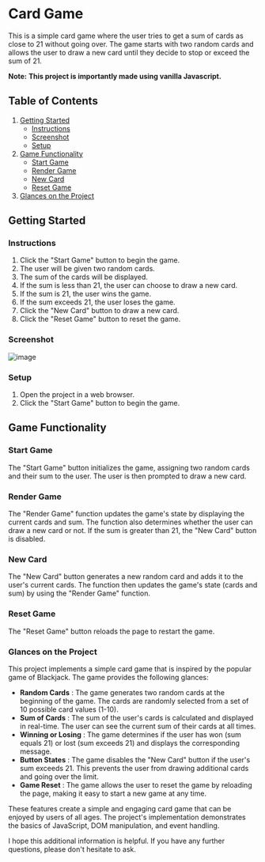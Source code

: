 
# Card Game

This is a simple card game where the user tries to get a sum of cards as close to 21 without going over. The game starts with two random cards and allows the user to draw a new card until they decide to stop or exceed the sum of 21.

**Note:** **This project is importantly made using vanilla Javascript.**

## Table of Contents

1. [Getting Started](#getting-started)
   * [Instructions](#instructions)
   * [Screenshot](#screenshot)
   * [Setup](#setup)
2. [Game Functionality](#game-functionality)
   * [Start Game](#start-game)
   * [Render Game](#render-game)
   * [New Card](#new-card)
   * [Reset Game](#reset-game)
3. [Glances on the Project](#glances-on-the-project)

## Getting Started

### Instructions

1. Click the "Start Game" button to begin the game.
2. The user will be given two random cards.
3. The sum of the cards will be displayed.
4. If the sum is less than 21, the user can choose to draw a new card.
5. If the sum is 21, the user wins the game.
6. If the sum exceeds 21, the user loses the game.
7. Click the "New Card" button to draw a new card.
8. Click the "Reset Game" button to reset the game.

### Screenshot

![image](https://github.com/emadnahed/CardGame/assets/81587039/9bbf41e3-f6e8-4763-a81c-25d446d39ba4)


### Setup

1. Open the project in a web browser.
2. Click the "Start Game" button to begin the game.

## Game Functionality

### Start Game

The "Start Game" button initializes the game, assigning two random cards and their sum to the user. The user is then prompted to draw a new card.

### Render Game

The "Render Game" function updates the game's state by displaying the current cards and sum. The function also determines whether the user can draw a new card or not. If the sum is greater than 21, the "New Card" button is disabled.

### New Card

The "New Card" button generates a new random card and adds it to the user's current cards. The function then updates the game's state (cards and sum) by using the "Render Game" function.

### Reset Game

The "Reset Game" button reloads the page to restart the game.


### Glances on the Project

This project implements a simple card game that is inspired by the popular game of Blackjack. The game provides the following glances:

* **Random Cards** : The game generates two random cards at the beginning of the game. The cards are randomly selected from a set of 10 possible card values (1-10).
* **Sum of Cards** : The sum of the user's cards is calculated and displayed in real-time. The user can see the current sum of their cards at all times.
* **Winning or Losing** : The game determines if the user has won (sum equals 21) or lost (sum exceeds 21) and displays the corresponding message.
* **Button States** : The game disables the "New Card" button if the user's sum exceeds 21. This prevents the user from drawing additional cards and going over the limit.
* **Game Reset** : The game allows the user to reset the game by reloading the page, making it easy to start a new game at any time.

These features create a simple and engaging card game that can be enjoyed by users of all ages. The project's implementation demonstrates the basics of JavaScript, DOM manipulation, and event handling.

I hope this additional information is helpful. If you have any further questions, please don't hesitate to ask.
